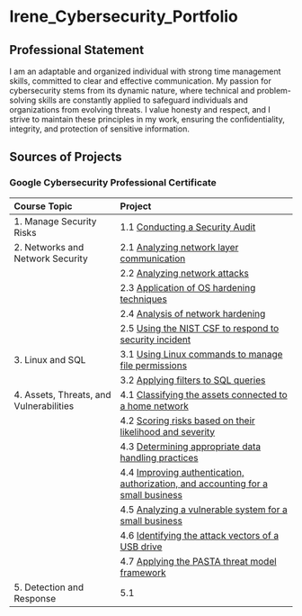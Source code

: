 # Irene_Cybersecurity_Portfolio

## Professional Statement
I am an adaptable and organized individual with strong time management skills, committed to
clear and effective communication. My passion for cybersecurity stems from its dynamic nature,
where technical and problem-solving skills are constantly applied to safeguard individuals and
organizations from evolving threats. I value honesty and respect, and I strive to maintain these
principles in my work, ensuring the confidentiality, integrity, and protection of sensitive
information.

## Sources of Projects
### Google Cybersecurity Professional Certificate
| Course Topic | Project |
| :--- | :--- |
| 1. Manage Security Risks | 1.1 [Conducting a Security Audit](https://github.com/IreneMakonnen/Irene_Portfolio/blob/41a0e955ebacbce18c71cc6779faf4a30ad41511/Google%20Cybersecurity%20Professional%20Certificate/1.1%20Conducting%20a%20Security%20Audit.md) |
| 2. Networks and Network Security | 2.1 [Analyzing network layer communication](https://github.com/IreneMakonnen/Irene_Portfolio/blob/41a0e955ebacbce18c71cc6779faf4a30ad41511/Google%20Cybersecurity%20Professional%20Certificate/2.1%20Analyzing%20network%20layer%20communication.md) |
|  | 2.2 [Analyzing network attacks](https://github.com/IreneMakonnen/Irene_Portfolio/blob/41a0e955ebacbce18c71cc6779faf4a30ad41511/Google%20Cybersecurity%20Professional%20Certificate/2.2%20Analyzing%20network%20attacks.md) |
|  | 2.3 [Application of OS hardening techniques](https://github.com/IreneMakonnen/Irene_Portfolio/blob/41a0e955ebacbce18c71cc6779faf4a30ad41511/Google%20Cybersecurity%20Professional%20Certificate/2.3%20Application%20of%20OS%20hardening%20techniques.md) |
|  | 2.4 [Analysis of network hardening](https://github.com/IreneMakonnen/Irene_Portfolio/blob/41a0e955ebacbce18c71cc6779faf4a30ad41511/Google%20Cybersecurity%20Professional%20Certificate/2.4%20Analysis%20of%20network%20hardening.md) |
|  | 2.5 [Using the NIST CSF to respond to security incident](https://github.com/IreneMakonnen/Irene_Portfolio/blob/41a0e955ebacbce18c71cc6779faf4a30ad41511/Google%20Cybersecurity%20Professional%20Certificate/2.5%20Using%20NIST%20CSF%20to%20respond%20to%20security%20incident.md) |
| 3. Linux and SQL | 3.1 [Using Linux commands to manage file permissions](https://github.com/IreneMakonnen/Irene_Portfolio/blob/41a0e955ebacbce18c71cc6779faf4a30ad41511/Google%20Cybersecurity%20Professional%20Certificate/3.1%20Using%20Linux%20commands%20to%20manage%20file%20permissions.md) |
|  | 3.2 [Applying filters to SQL queries](https://github.com/IreneMakonnen/Irene_Portfolio/blob/7f840df101f5ccba9aeedb0a9ecbbb86ef75537b/Google%20Cybersecurity%20Professional%20Certificate/3.2%20Applying%20filters%20to%20SQL%20queries.md) |
| 4. Assets, Threats, and Vulnerabilities |  4.1 [Classifying the assets connected to a home network](https://github.com/IreneMakonnen/Irene_Portfolio/blob/6fbb5818714f7b61f8dc61d6b3ec8b15a7d1e068/Google%20Cybersecurity%20Professional%20Certificate/4.1%20Classifying%20the%20assets%20connected%20to%20a%20home%20network.md) |
|  | 4.2 [Scoring risks based on their likelihood and severity](https://github.com/IreneMakonnen/Irene_Portfolio/blob/97f0a2c62c31f8447ac49a50234859983964f2ea/Google%20Cybersecurity%20Professional%20Certificate/4.2%20Scoring%20risks%20based%20on%20their%20likelihood%20and%20severity.md) |
|  | 4.3 [Determining appropriate data handling practices](https://github.com/IreneMakonnen/Irene_Portfolio/blob/a42b79ad3e4e7cec688ba31845e51aa152ffa336/Google%20Cybersecurity%20Professional%20Certificate/4.3%20Determining%20appropriate%20data%20handling%20practices.md) |
|  | 4.4 [Improving authentication, authorization, and accounting for a small business](https://github.com/IreneMakonnen/Irene_Portfolio/blob/3a80d0de422c154f0ca8d9c24bc773e6cfc27537/Google%20Cybersecurity%20Professional%20Certificate/4.4%20Improving%20authentication%2C%20authorization%2C%20and%20accounting%20for%20a%20small%20business.md) |
|  | 4.5 [Analyzing a vulnerable system for a small business](https://github.com/IreneMakonnen/Irene_Portfolio/blob/2202b9332b46ce849359808586288abb05d07a99/Google%20Cybersecurity%20Professional%20Certificate/4.5%20Analyzing%20a%20vulnerable%20system%20for%20a%20small%20business.md) |
|  | 4.6 [Identifying the attack vectors of a USB drive](https://github.com/IreneMakonnen/Irene_Portfolio/blob/50a81fdfe498c5fdc2d3e998c63369a4d1fe96d1/Google%20Cybersecurity%20Professional%20Certificate/4.6%20Identifying%20the%20attack%20vectors%20of%20a%20USB%20drive.md) |
|  | 4.7 [Applying the PASTA threat model framework](https://github.com/IreneMakonnen/Irene_Portfolio/blob/816c0dad7af3c91dabd5dc4957d610c308f6de8d/Google%20Cybersecurity%20Professional%20Certificate/4.7%20Applying%20the%20PASTA%20threat%20model%20framework.md) |
| 5. Detection and Response | 5.1 []() |
